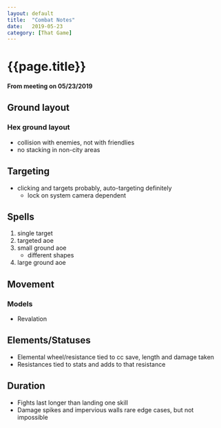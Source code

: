 ```yaml
---
layout: default
title:  "Combat Notes"
date:   2019-05-23
category: [That Game]
---
```


# {{page.title}}

#### From meeting on 05/23/2019

## Ground layout

### Hex ground layout

* collision with enemies, not with friendlies
* no stacking in non-city areas

## Targeting

* clicking and targets probably, auto-targeting definitely
  * lock on system camera dependent

## Spells

1. single target
2. targeted aoe
3. small ground aoe
   * different shapes
4. large ground aoe

## Movement

### Models

* Revalation

## Elements/Statuses

* Elemental wheel/resistance tied to cc save, length and damage taken
* Resistances tied to stats and adds to that resistance

## Duration

* Fights last longer than landing one skill
* Damage spikes and impervious walls rare edge cases, but not impossible